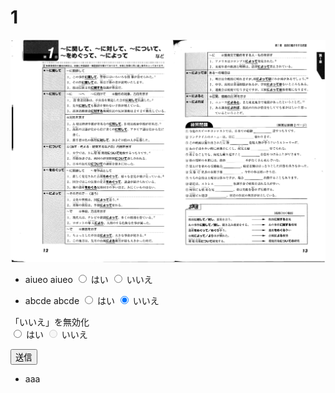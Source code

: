 # 1

<img src="imgs/img20190919_18211259.jpg" />

- aiueo aiueo
<input type="radio" name="q1" value="はい"> はい
<input type="radio" name="q1" value="いいえ"> いいえ

- abcde abcde
<input type="radio" name="q2" value="はい"> はい
<input type="radio" name="q2" value="いいえ" checked> いいえ

<p>「いいえ」を無効化<br>
<input type="radio" name="q3" value="はい"> はい
<input type="radio" name="q3" value="いいえ" disabled> いいえ
</p>

<button type=button onclick="location.href='./2'">
  送信
</button>

- aaa
